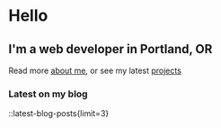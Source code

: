# Hello

## I'm a web developer in Portland, OR

Read more [about me](/about), or see my latest [projects](/projects)

### Latest on my blog

::latest-blog-posts{limit=3}